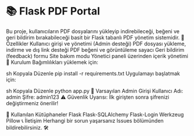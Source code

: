 # 📚 Flask PDF Portal

Bu proje, kullanıcıların PDF dosyalarını yükleyip indirebileceği, beğeni ve geri bildirim bırakabileceği basit bir Flask tabanlı PDF yönetim sistemidir.
🚀 Özellikler
Kullanıcı girişi ve yönetimi (Admin desteği)
PDF dosyası yükleme, indirme ve dış link desteği
PDF beğeni ve görüntüleme sayacı
Geri bildirim (feedback) formu
Site bakım modu
Yönetici paneli üzerinden içerik yönetimi
🔧 Kurulum
Bağımlılıkları yüklemek için:

sh
Kopyala
Düzenle
pip install -r requirements.txt
Uygulamayı başlatmak için:

sh
Kopyala
Düzenle
python app.py
🔑 Varsayılan Admin Girişi
Kullanıcı Adı: admin
Şifre: admin123
⚠️ Güvenlik Uyarısı: İlk girişten sonra şifrenizi değiştirmeniz önerilir!

📌 Kullanılan Kütüphaneler
Flask
Flask-SQLAlchemy
Flask-Login
Werkzeug
Pillow
📞 İletişim
Herhangi bir sorun yaşarsanız Issues bölümünden bildirebilirsiniz. 🛠️
